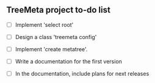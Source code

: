 ## TreeMeta project to-do list
- [ ] Implement 'select root'
- [ ] Design a class 'treemeta config'
- [ ] Implement 'create metatree'. 
- [ ] Write a documentation for the first version 
- [ ] In the documentation, include plans for next releases 


